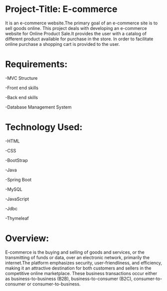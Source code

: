# Project-Title: E-commerce

It is an e-commerce website.The primary goal of an e-commerce site is to sell goods online. This project deals with developing an e-commerce website for Online Product Sale.It provides the user with a catalog of different product available for purchase in the store. 
In order to facilitate online purchase a shopping cart is provided to the user.

# Requirements:
-MVC Structure

-Front end skills

-Back end skills

-Database Management System

# Technology Used:
-HTML

-CSS

-BootStrap

-Java

-Spring Boot

-MySQL

-JavaScript

-Jdbc

-Thymeleaf

# Overview:
E-commerce is the buying and selling of goods and services, or the transmitting of funds or data, over an electronic network, primarily the internet.The platform emphasizes security, user-friendliness, and efficiency, making it an attractive destination for both customers and sellers in the competitive online marketplace. These business transactions occur either as business-to-business (B2B), business-to-consumer (B2C), consumer-to-consumer or consumer-to-business.
